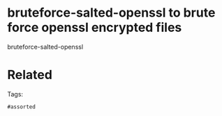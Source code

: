 # bruteforce-salted-openssl to brute force openssl encrypted files
bruteforce-salted-openssl

# Related


Tags:

    #assorted
